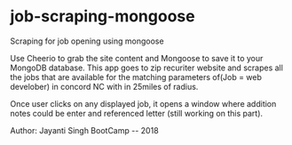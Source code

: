 # job-scraping-mongoose
Scraping for job opening using mongoose



Use Cheerio to grab the site content and Mongoose to save it to your MongoDB database. 
This app goes to zip recuriter website and scrapes all the jobs that are available for the matching parameters of(Job = web develober) in concord NC with in 25miles of radius. 

Once user clicks on any displayed job, it opens a window where addition notes could be enter and referenced letter (still working on this part).
 

Author: Jayanti Singh
BootCamp -- 2018